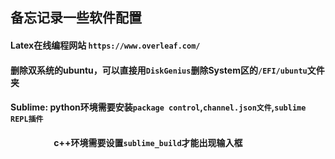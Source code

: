 ## 备忘记录一些软件配置
#### Latex在线编程网站 `https://www.overleaf.com/`
#### 删除双系统的ubuntu，可以直接用`DiskGenius`删除System区的`/EFI/ubuntu`文件夹
#### Sublime: python环境需要安装`package control`,`channel.json文件`,`sublime REPL插件`
#### &emsp; &emsp; &emsp; &emsp; c++环境需要设置`sublime_build`才能出现输入框

